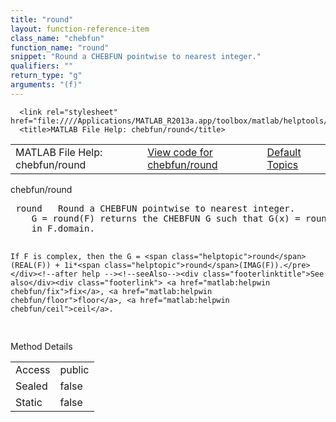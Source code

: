 ```yaml
---
title: "round"
layout: function-reference-item
class_name: "chebfun"
function_name: "round"
snippet: "Round a CHEBFUN pointwise to nearest integer."
qualifiers: ""
return_type: "g"
arguments: "(f)"
---
```


<html>
   <head>
      <meta http-equiv="Content-Type" content="text/html; charset=utf-8">
   
      <link rel="stylesheet" href="file:////Applications/MATLAB_R2013a.app/toolbox/matlab/helptools/private/helpwin.css">
      <title>MATLAB File Help: chebfun/round</title>
   </head>
   <body>
      <!--Single-page help-->
      <table border="0" cellspacing="0" width="100%">
         <tr class="subheader">
            <td class="headertitle">MATLAB File Help: chebfun/round</td>
            <td class="subheader-left"><a href="matlab:edit chebfun/round">View code for chebfun/round</a></td>
            <td class="subheader-right"><a href="matlab:helpwin">Default Topics</a></td>
         </tr>
      </table>
      <div class="title">chebfun/round</div>
      <div class="helptext"><pre><!--helptext --> <span class="helptopic">round</span>   Round a CHEBFUN pointwise to nearest integer.
    G = <span class="helptopic">round</span>(F) returns the CHEBFUN G such that G(x) = <span class="helptopic">round</span>(F(x)) for each x
    in F.domain.
 
    If F is complex, then the G = <span class="helptopic">round</span>(REAL(F)) + 1i*<span class="helptopic">round</span>(IMAG(F)).</pre></div><!--after help --><!--seeAlso--><div class="footerlinktitle">See also</div><div class="footerlink"> <a href="matlab:helpwin chebfun/fix">fix</a>, <a href="matlab:helpwin chebfun/floor">floor</a>, <a href="matlab:helpwin chebfun/ceil">ceil</a>.
</div>
      <!--Method-->
      <div class="sectiontitle">Method Details</div>
      <table class="class-details">
         <tr>
            <td class="class-detail-label">Access</td>
            <td>public</td>
         </tr>
         <tr>
            <td class="class-detail-label">Sealed</td>
            <td>false</td>
         </tr>
         <tr>
            <td class="class-detail-label">Static</td>
            <td>false</td>
         </tr>
      </table>
   </body>
</html>
